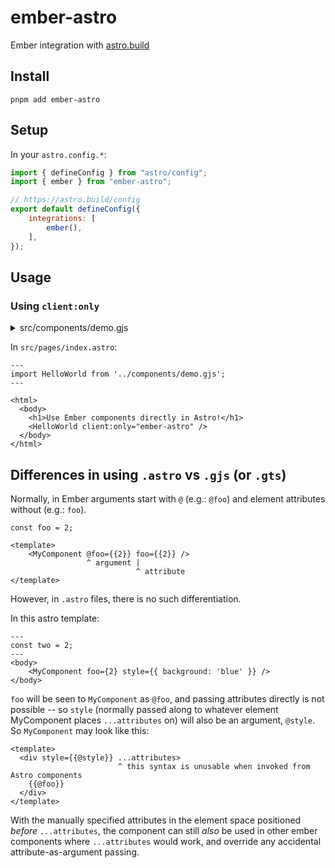 # ember-astro

Ember integration with [astro.build](https://astro.build/)

## Install

```
pnpm add ember-astro
```

## Setup

In your `astro.config.*`:

```js
import { defineConfig } from "astro/config";
import { ember } from "ember-astro";

// https://astro.build/config
export default defineConfig({
	integrations: [
		ember(),
	],
});
```

## Usage


### Using `client:only`


<details><summary>src/components/demo.gjs</summary>

```gjs
import Component from "@glimmer/component";
import { tracked } from "@glimmer/tracking";
import { on } from "@ember/modifier";

export default class HelloWorld extends Component {
	@tracked count = 0;

	increment = () => (this.count += 1);

	<template>
		<p>You have clicked the button {{this.count}} times.</p>

		<button type="button" {{on "click" this.increment}}>Click</button>
	</template>
}
```

</details>

In `src/pages/index.astro`: 
```astro
---
import HelloWorld from '../components/demo.gjs';
---

<html>
  <body>
    <h1>Use Ember components directly in Astro!</h1>
    <HelloWorld client:only="ember-astro" />
  </body>
</html>
```

## Differences in using `.astro` vs `.gjs` (or `.gts`)

Normally, in Ember arguments start with `@` (e.g.: `@foo`) and element attributes without (e.g.:
`foo`).
```gjs
const foo = 2;

<template>
    <MyComponent @foo={{2}} foo={{2}} />
                 ^ argument |
                            ^ attribute
</template>
```

However, in `.astro` files, there is no such differentiation.

In this astro template:
```astro
---
const two = 2;
---
<body>
	<MyComponent foo={2} style={{ background: 'blue' }} />
</body>
```

`foo` will be seen to `MyComponent` as `@foo`, and passing attributes directly is not possible -- so
`style` (normally passed along to whatever element MyComponent places `...attributes` on) will also
be an argument, `@style`. So `MyComponent` may look like this:
```gjs
<template>
  <div style={{@style}} ...attributes>
                        ^ this syntax is unusable when invoked from Astro components
	{{@foo}}
  </div>
</template>
```
With the manually specified attributes in the element space positioned _before_ `...attributes`, the
component can still _also_ be used in other ember components where `...attributes` would work, and
override any accidental attribute-as-argument passing.
